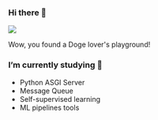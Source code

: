 ### Hi there 👋

![](https://i.imgur.com/8PAdcV9.png)

Wow, you found a Doge lover's playground!

### I’m currently studying 📜

- Python ASGI Server
- Message Queue
- Self-supervised learning
- ML pipelines tools

<!--
**Jasonnor/Jasonnor** is a ✨ _special_ ✨ repository because its `README.md` (this file) appears on your GitHub profile.

Here are some ideas to get you started:

- 🔭 I’m currently working on ...
- 🌱 I’m currently learning ...
- 👯 I’m looking to collaborate on ...
- 🤔 I’m looking for help with ...
- 💬 Ask me about ...
- 📫 How to reach me: ...
- 😄 Pronouns: ...
- ⚡ Fun fact: ...
-->
